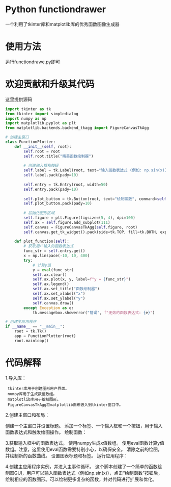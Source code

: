 # Python functiondrawer
一个利用了tkinter库和matplotlib库的优秀函数图像生成器
# 使用方法
运行functiondrawe.py即可
# 欢迎贡献和升级其代码
这里提供源码

```python
import tkinter as tk
from tkinter import simpledialog
import numpy as np
import matplotlib.pyplot as plt
from matplotlib.backends.backend_tkagg import FigureCanvasTkAgg

# 创建主窗口
class FunctionPlotter:
    def __init__(self, root):
        self.root = root
        self.root.title("精美函数绘制器")
        
        # 创建输入框和按钮
        self.label = tk.Label(root, text="输入函数表达式 (例如: np.sin(x)):")
        self.label.pack(pady=10)
        
        self.entry = tk.Entry(root, width=50)
        self.entry.pack(pady=10)
        
        self.plot_button = tk.Button(root, text="绘制函数", command=self.plot_function)
        self.plot_button.pack(pady=10)
        
        # 初始化图形区域
        self.figure = plt.Figure(figsize=(5, 4), dpi=100)
        self.ax = self.figure.add_subplot(111)
        self.canvas = FigureCanvasTkAgg(self.figure, root)
        self.canvas.get_tk_widget().pack(side=tk.TOP, fill=tk.BOTH, expand=True)
    
    def plot_function(self):
        # 获取用户输入的函数表达式
        func_str = self.entry.get()
        x = np.linspace(-10, 10, 400)
        try:
            # 计算y值
            y = eval(func_str)
            self.ax.clear()
            self.ax.plot(x, y, label=f"y = {func_str}")
            self.ax.legend()
            self.ax.set_title("函数绘制器")
            self.ax.set_xlabel("x")
            self.ax.set_ylabel("y")
            self.canvas.draw()
        except Exception as e:
            tk.messagebox.showerror("错误", f"无效的函数表达式: {e}")

# 创建主应用程序
if __name__ == "__main__":
    root = tk.Tk()
    app = FunctionPlotter(root)
    root.mainloop()
```
# 代码解释
1.导入库：

     tkinter库用于创建图形用户界面。
     numpy库用于生成数值数组。
     matplotlib库用于绘制图形。
     FigureCanvasTkAgg将matplotlib画布嵌入到tkinter窗口中。
2.创建主窗口和布局：

创建一个主窗口并设置标题。
添加一个标签、一个输入框和一个按钮，用于输入函数表达式和触发绘图操作。
绘制函数：

3.获取输入框中的函数表达式。
使用numpy生成x值数组。
使用eval函数计算y值数组。注意，这里使用eval函数需要特别小心，以确保安全。
清除之前的绘图，并绘制新的函数曲线。
设置图表标题和标签。
运行应用程序：

4.创建主应用程序实例，并进入主事件循环。
这个脚本创建了一个简单的函数绘制器GUI，用户可以输入函数表达式（例如np.sin(x)），点击“绘制函数”按钮后，绘制相应的函数图形。可以绘制更多复杂的函数，并对代码进行扩展和优化。
